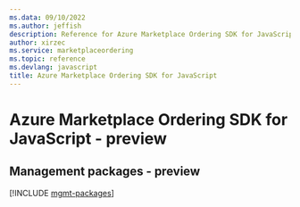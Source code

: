 ```yaml
---
ms.data: 09/10/2022
ms.author: jeffish
description: Reference for Azure Marketplace Ordering SDK for JavaScript
author: xirzec
ms.service: marketplaceordering
ms.topic: reference
ms.devlang: javascript
title: Azure Marketplace Ordering SDK for JavaScript
---
```

# Azure Marketplace Ordering SDK for JavaScript - preview

## Management packages - preview
[!INCLUDE [mgmt-packages](marketplace-ordering-mgmt-index.md)]
